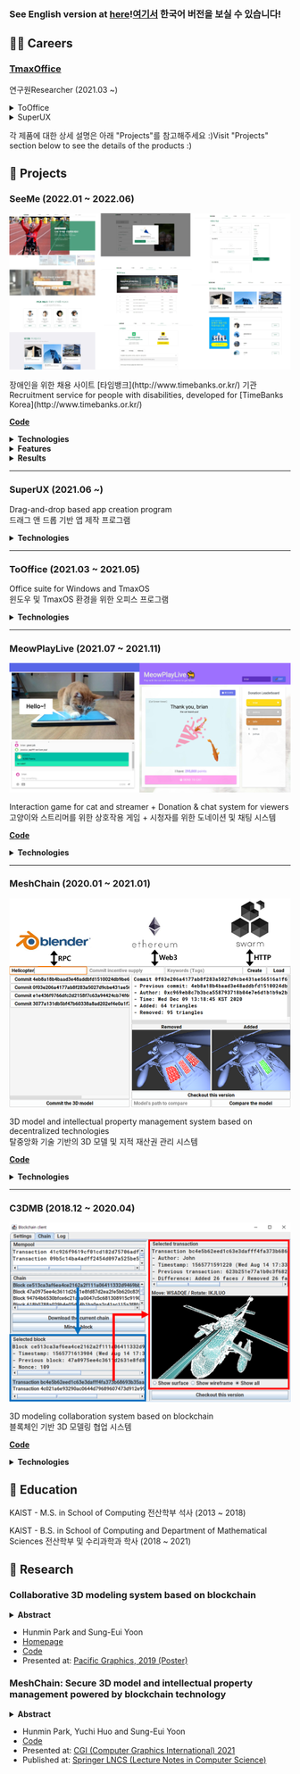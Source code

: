 ### <ko>See English version at [here](English.md)!</ko><en>[여기서](README.md) 한국어 버전을 보실 수 있습니다!</en>

## 🧑‍💼 Careers

### [TmaxOffice](https://www.tmax.co.kr/tmaxoffice)

<ko>연구원</ko><en>Researcher</en> (2021.03 ~)

<details>
<summary>ToOffice</summary>

<ko>데스크톱용 오피스 프로그램</ko><en>Office suite for desktop</en>

- <ko>리본 UI 유지보수</ko><en>Ribbon UI maintenance</en>
- <ko>체험판 기능 개발</ko><en>Implement trial mode</en>
- <ko>해당 제품 기반의 라이브러리 개발</ko><en>Create library based on the product</en>
</details>

<details>
<summary>
SuperUX
</summary>

<ko>드래그 앤 드롭 기반 앱 개발 플랫폼</ko><en>Drag-and-drop based app development platform</en>

- <ko>개발 & 빌드 환경 구축 및 관리</ko><en>Construct and main development & build environment</en>
- <ko>해당 제품 및 타 제품 위한 공통 라이브러리 개발</ko><en>Create library for this product and other products</en>
- <ko>공통 클래스 및 컴포넌트 제작</ko><en>Create base classes and components used internally</en>
- <ko>툴페인 UI 구현</ko><en>Implement toolpane UI</en>
- <ko>View 조합 기능 구현</ko><en>Implement view composition feature</en>
</details>

<ko>각 제품에 대한 상세 설명은 아래 "Projects"를 참고해주세요 :)</ko><en>Visit "Projects" section below to see the details of the products :)</en>

## 🎨 Projects

### SeeMe (2022.01 ~ 2022.06)

![SeeMe](images/SeeMe/Preview.png)

<ko>
장애인을 위한 채용 사이트  
[타임뱅크](http://www.timebanks.or.kr/) 기관
</ko>
<en>Recruitment service for people with disabilities, developed for [TimeBanks Korea](http://www.timebanks.or.kr/)</en>


[**Code**](https://github.com/volunteer-project-1/volunteer_client)

<details>
<summary><strong>Technologies</strong></summary>

- TypeScript
- SCSS
- React
- Redux Toolkit
- Next.js
- [react-scoped-css](https://github.com/gaoxiaoliangz/react-scoped-css)
  - For Vue-like [scoped CSS](https://vue-loader.vuejs.org/guide/scoped-css.html)
- [MUI (Material UI)](https://mui.com/)
  - For implementing modals easily
- [Serverless](https://github.com/serverless-nextjs/serverless-next.js)
  - For deployment
- GitHub actions
  - For automatic deployment
</details>

<details>
<summary><strong>Features</strong></summary>

For all users 모든 사용자

- Landing page 랜딩 페이지
- Media news page 미디어 뉴스 페이지
- FAQ page FAQ 페이지

For job seekers 구직자

- Resume editor page 이력서 편집 페이지
- Company list page 회사 목록 페이지

For companies 회사

- Company info editor page 회사 정보 편집 페이지
- Job info editor page 채용 정보 편집 페이지
- Seeker list page 구직자 목록 페이지
</details>

<details>
<summary><strong>Results</strong></summary>

- Delivered the prototype to the organization and performed QA process  
  기관 측에 프로토타입 전달 및 QA 진행
- Gained experience of developing website with many pages  
  많은 페이지를 가진 웹사이트 개발 경험을 얻음
</details>

<hr>

### SuperUX (2021.06 ~)

Drag-and-drop based app creation program  
드래그 앤 드롭 기반 앱 제작 프로그램

<details>
<summary><strong>Technologies</strong></summary>

- TypeScript
- SCSS
- React
- MobX
- React Router
- i18next
  - For resource loading and internalization
- axios
- Webpack
- MUI
- Jest
- Storybook
- ESLint
- StyleLint
- Electron
  - For generating a desktop application
</details>

<hr>

### ToOffice (2021.03 ~ 2021.05)

Office suite for Windows and TmaxOS  
윈도우 및 TmaxOS 환경을 위한 오피스 프로그램

<details>
<summary><strong>Technologies</strong></summary>

- C++
- WinAPI
</details>

<hr>

### MeowPlayLive (2021.07 ~ 2021.11)

![MeowPlayLive](images/MeowPlayLive/Preview.jpg)

Interaction game for cat and streamer + Donation & chat system for viewers  
고양이와 스트리머를 위한 상호작용 게임 + 시청자를 위한 도네이션 및 채팅 시스템

[**Code**](https://github.com/cheeeunahn/meowplaylive)

<details>
<summary><strong>Technologies</strong></summary>

- TypeScript
- React
- Emotion
- MUI
- Node.js
- Express
- Socket.io
  - Enables server to notify the clients
  - Necessary for implementing chat, etc.
- [NeDB](https://github.com/louischatriot/nedb)
- Webpack
- [p5.js](https://p5js.org/)
</details>

<hr>

### MeshChain (2020.01 ~ 2021.01)

![MeshChain](images/MeshChain/Preview.png)

3D model and intellectual property management system based on decentralized technologies  
탈중앙화 기술 기반의 3D 모델 및 지적 재산권 관리 시스템

[**Code**](https://github.com/Avantgarde95/MeshChain-publish)

<details>
<summary><strong>Technologies</strong></summary>

- Kotlin
- Swing
  - GUI framework
- JOGL (OpenGL)
  - For 3D rendering
- Web3
- Ethereum (Geth)
- Solidity
- [Swarm](https://github.com/ethersphere/swarm)
  - For storing large data
- Blender
- JavaScript
</details>

<hr>

### C3DMB (2018.12 ~ 2020.04)

![C3DMB](images/C3DMB/Preview.png)

3D modeling collaboration system based on blockchain  
블록체인 기반 3D 모델링 협업 시스템

[**Code**](https://github.com/Avantgarde95/C3DMB)

<details>
<summary><strong>Technologies</strong></summary>

- Kotlin
- Swing
- JOGL (OpenGL)
- Blender
</details>

## 🏫 Education

KAIST - M.S. in School of Computing 전산학부 석사 (2013 ~ 2018)

KAIST - B.S. in School of Computing and Department of Mathematical Sciences 전산학부 및 수리과학과 학사 (2018 ~ 2021)

## 📖 Research

### Collaborative 3D modeling system based on blockchain

<details>
<summary><strong>Abstract</strong></summary>

We propose a collaborative 3D modeling system, which is based on the blockchain technology. Our approach uses the blockchain to communicate with modeling tools and to provide them a decentralized database of the mesh modification history. This approach also provides a server-less version control system: users can commit their modifications to the blockchain and checkout others' modifications from the blockchain. As a result, our system enables users to do collaborative modeling without any central server.
</details>

- Hunmin Park and Sung-Eui Yoon
- [Homepage](https://avantgarde95.github.io/C3DMB/)
- [Code](https://github.com/Avantgarde95/C3DMB)
- Presented at: [Pacific Graphics, 2019 (Poster)](http://pg19.org/)

### MeshChain: Secure 3D model and intellectual property management powered by blockchain technology

<details>
<summary><strong>Abstract</strong></summary>

The intellectual value of digitized 3D properties in scientific, artistic, historical, and entertaining domains is increasing. However, there has been less attention on designing an immutable, secure database for their management. We propose a secure 3D property management platform powered by blockchain and decentralized storage. The platform connects various 3D modeling tools to a decentralized network-based database constructed on blockchain and decentralized storage technologies and provides the commit and checkout of the 3D model to that network. This structure provides 3D data protection from damages and attacks, intellectual property (IP) management, and data source authentication. We analyze its performance and show its applications to cooperative 3D modeling and IP management.
</details>

- Hunmin Park, Yuchi Huo and Sung-Eui Yoon
- [Code](https://github.com/Avantgarde95/MeshChain-publish)
- Presented at: [CGI (Computer Graphics International) 2021](http://www.cgs-network.org/cgi21/program/)
- Published at: [Springer LNCS (Lecture Notes in Computer Science)](https://link.springer.com/chapter/10.1007/978-3-030-89029-2_40)
